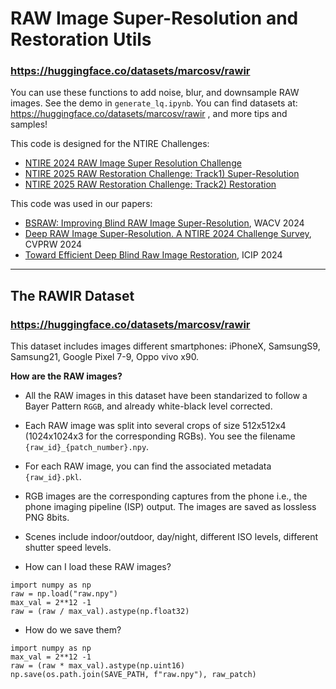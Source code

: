 # RAW Image Super-Resolution and Restoration Utils
### https://huggingface.co/datasets/marcosv/rawir

You can use these functions to add noise, blur, and downsample RAW images.
See the demo in `generate_lq.ipynb`. You can find datasets at: https://huggingface.co/datasets/marcosv/rawir , and more tips and samples!

This code is designed for the NTIRE Challenges:
- [NTIRE 2024 RAW Image Super Resolution Challenge](https://codalab.lisn.upsaclay.fr/competitions/17631)
- [NTIRE 2025 RAW Restoration Challenge: Track1) Super-Resolution](https://codalab.lisn.upsaclay.fr/competitions/21644)
- [NTIRE 2025 RAW Restoration Challenge: Track2) Restoration](https://codalab.lisn.upsaclay.fr/competitions/21647)

This code was used in our papers:
- [BSRAW: Improving Blind RAW Image Super-Resolution](https://arxiv.org/abs/2312.15487), WACV 2024
- [Deep RAW Image Super-Resolution. A NTIRE 2024 Challenge Survey](https://arxiv.org/abs/2404.16223), CVPRW 2024
- [Toward Efficient Deep Blind Raw Image Restoration](https://arxiv.org/abs/2409.18204), ICIP 2024

--------

## The RAWIR Dataset
### https://huggingface.co/datasets/marcosv/rawir

This dataset includes images different smartphones: iPhoneX, SamsungS9, Samsung21, Google Pixel 7-9, Oppo vivo x90.

**How are the RAW images?**

- All the RAW images in this dataset have been standarized to follow a Bayer Pattern `RGGB`, and already white-black level corrected.
- Each RAW image was split into several crops of size 512x512x4 (1024x1024x3 for the corresponding RGBs). You see the filename `{raw_id}_{patch_number}.npy`.
- For each RAW image, you can find the associated metadata `{raw_id}.pkl`.
- RGB images are the corresponding captures from the phone i.e., the phone imaging pipeline (ISP) output. The images are saved as lossless PNG 8bits.
- Scenes include indoor/outdoor, day/night, different ISO levels, different shutter speed levels.

- How can I load these RAW images?

```
import numpy as np
raw = np.load("raw.npy")
max_val = 2**12 -1
raw = (raw / max_val).astype(np.float32)
```

- How do we save them?

```
import numpy as np
max_val = 2**12 -1
raw = (raw * max_val).astype(np.uint16)
np.save(os.path.join(SAVE_PATH, f"raw.npy"), raw_patch)
```


